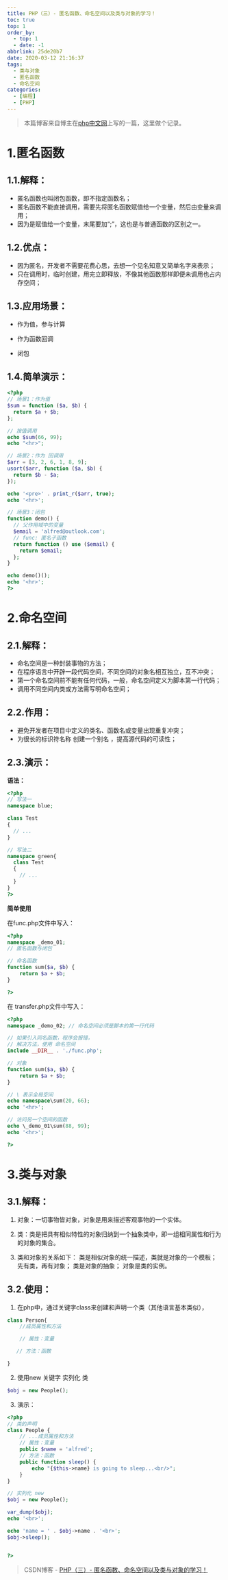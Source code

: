 ```yaml
---
title: PHP（三）- 匿名函数、命名空间以及类与对象的学习！
toc: true
top: 1
order_by:
  - top: 1
  - date: -1
abbrlink: 25de20b7
date: 2020-03-12 21:16:37
tags:
  - 类与对象
  - 匿名函数
  - 命名空间
categories:
  - [编程]
  - [PHP]
---
```


> 本篇博客来自博主在[php中文网](https://www.php.cn/blog/detail/15677.html)上写的一篇，这里做个记录。
<!-- more -->
# 1.匿名函数

## 1.1.解释：

- 匿名函数也叫闭包函数，即不指定函数名；
- 匿名函数不能直接调用，需要先将匿名函数赋值给一个变量，然后由变量来调用；
- 因为是赋值给一个变量，末尾要加“;”，这也是与普通函数的区别之一。

## 1.2.优点：

- 因为匿名，开发者不需要花费心思，去想一个见名知意又简单名字来表示；
- 只在调用时，临时创建，用完立即释放，不像其他函数那样即便未调用也占内存空间；

## 1.3.应用场景：

- 作为值，参与计算

- 作为函数回调

- 闭包

## 1.4.简单演示：
```php
<?php
// 场景1：作为值
$sum = function ($a, $b) {
  return $a + $b;
};

// 按值调用
echo $sum(66, 99);
echo "<hr>";

// 场景2：作为 回调用
$arr = [3, 2, 6, 1, 8, 9];
usort($arr, function ($a, $b) {
  return $b - $a;
});

echo '<pre>' . print_r($arr, true);
echo '<hr>';

// 场景3：闭包
function demo() {
  // 父作用域中的变量
  $email = 'alfred@outlook.com';
  // func: 匿名子函数
  return function () use ($email) {
    return $email;
  };
}

echo demo()();
echo '<hr>';
?>
```

# 2.命名空间

## 2.1.解释：
- 命名空间是一种封装事物的方法；
- 在程序语言中开辟一段代码空间，不同空间的对象名相互独立，互不冲突；
- 第一个命名空间前不能有任何代码，一般，命名空间定义为脚本第一行代码；
- 调用不同空间内类或方法需写明命名空间；

## 2.2.作用：
- 避免开发者在项目中定义的类名、函数名或变量出现重复冲突；
- 为很长的标识符名称 创建一个别名 ，提高源代码的可读性；

## 2.3.演示：
**语法：**
```php
<?php
// 写法一
namespace blue;

class Test
{
  // ...
}

// 写法二
namespace green{
  class Test
  {
    // ...
  }
}
?>
```

**简单使用**

在func.php文件中写入：
```php
<?php
namespace _demo_01;
// 匿名函数与闭包

// 命名函数
function sum($a, $b) {
	return $a + $b;
}

?>
```
在 transfer.php文件中写入：
```php
<?php
namespace _demo_02; // 命名空间必须是脚本的第一行代码

// 如果引入同名函数，程序会报错，
// 解决方法，使用 命名空间
include __DIR__ . './func.php';

// 对象
function sum($a, $b) {
	return $a + $b;
}

// \ 表示全局空间
echo namespace\sum(20, 66);
echo '<hr>';

// 访问另一个空间的函数
echo \_demo_01\sum(88, 99);
echo '<hr>';

?>
```

# 3.类与对象

## 3.1.解释：

1. 对象：一切事物皆对象，对象是用来描述客观事物的一个实体。

2. 类：类是把具有相似特性的对象归纳到一个抽象类中，即一组相同属性和行为的对象的集合。

3. 类和对象的关系如下：
类是相似对象的统一描述，类就是对象的一个模板；
先有类，再有对象；
类是对象的抽象；
对象是类的实例。

## 3.2.使用：

1. 在php中，通过关键字class来创建和声明一个类（其他语言基本类似），
```php
class Person{
    //成员属性和方法

    // 属性：变量

   // 方法：函数 

}

```

2. 使用new 关键字 实列化 类
```php
$obj = new People();
```

3. 演示：
```php
<?php
// 类的声明
class People {
	// ...成员属性和方法
	// 属性：变量
	public $name = 'alfred';
	// 方法：函数
	public function sleep() {
		echo "{$this->name} is going to sleep...<br/>";
	}
}

// 实列化 new
$obj = new People();

var_dump($obj);
echo '<br>';

echo 'name = ' . $obj->name . '<br>';
$obj->sleep();


?>
```

> CSDN博客 - [PHP（三）- 匿名函数、命名空间以及类与对象的学习！](https://blog.csdn.net/weixin_41599858/article/details/102539902)